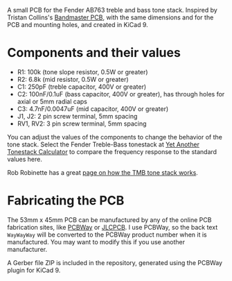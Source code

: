 A small PCB for the Fender AB763 treble and bass tone stack. Inspired by Tristan Collins's [Bandmaster PCB](https://github.com/tristancollins/Guitar-ToneBandmaster), with the same dimensions and for the PCB and mounting holes, and created in KiCad 9.

# Components and their values

* R1: 100k (tone slope resistor, 0.5W or greater)
* R2: 6.8k (mid resistor, 0.5W or greater)
* C1: 250pF (treble capacitor, 400V or greater)
* C2: 100nF/0.1uF (bass capacitor, 400V or greater), has through holes for axial or 5mm radial caps
* C3: 4.7nF/0.0047uF (mid capacitor, 400V or greater)
* J1, J2: 2 pin screw terminal, 5mm spacing
* RV1, RV2: 3 pin screw terminal, 5mm spacing

You can adjust the values of the components to change the behavior of the tone stack. Select the Fender Treble-Bass tonestack at [Yet Another Tonestack Calculator](https://tonestack.yuriturov.com) to compare the frequency response to the standard values here.

Rob Robinette has a great [page on how the TMB tone stack works](https://robrobinette.com/How_The_TMB_Tone_Stack_Works.htm).

# Fabricating the PCB

The 53mm x 45mm PCB can be manufactured by any of the online PCB fabrication sites, like [PCBWay](https://pcbway.com) or [JLCPCB](https://jlcpcb.com/). I use PCBWay, so the back text `WayWayWay` will be converted to the PCBWay product number when it is manufactured. You may want to modify this if you use another manufacturer.

A Gerber file ZIP is included in the repository, generated using the PCBWay plugin for KiCad 9.
